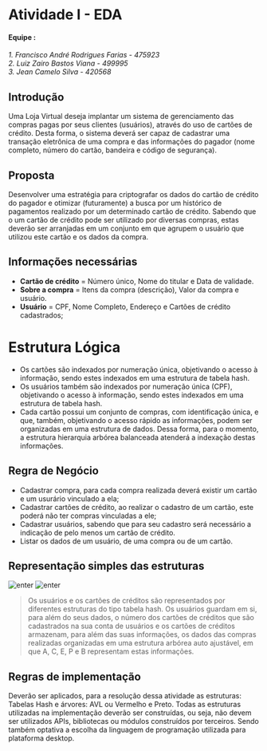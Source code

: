 # Atividade I - EDA
#### Equipe :
 _1. Francisco André Rodrigues Farias - 475923_ <br />
_2. Luiz Zairo Bastos Viana - 499995_ <br />
_3. Jean Camelo Silva - 420568_ <br />

## Introdução
Uma Loja Virtual deseja implantar um sistema de gerenciamento das compras pagas por seus clientes (usuários), através do uso de cartões de crédito. Desta forma, o sistema deverá ser capaz de cadastrar uma transação eletrônica de uma compra e das informações do pagador (nome completo, número do cartão, bandeira e código de segurança).



## Proposta 
Desenvolver uma estratégia para criptografar os dados do cartão de crédito do pagador e otimizar (futuramente) a busca por um histórico de pagamentos realizado por um determinado cartão de crédito. Sabendo que o um cartão de crédito pode ser utilizado por diversas compras, estas deverão ser arranjadas em um conjunto em que agrupem o usuário que utilizou este cartão e os dados da compra.

## Informações necessárias 

 - **Cartão de crédito** = Número único, Nome do titular e Data de validade.
 -  **Sobre a compra** = Itens da compra (descrição), Valor da compra e usuário.
 - **Usuário** = CPF, Nome Completo, Endereço e Cartões de crédito cadastrados;


# Estrutura Lógica  

- Os cartões são indexados por numeração única, objetivando o acesso à informação, sendo estes indexados em uma estrutura de tabela hash. 
- Os usuários também são indexados por numeração única (CPF), objetivando o acesso à informação, sendo estes indexados em uma estrutura de tabela hash. 
- Cada cartão possui um conjunto de compras, com identificação única, e que, também, objetivando o acesso rápido as informações, podem ser organizadas em uma estrutura de dados. Dessa forma, para o momento, a estrutura hierarquia arbórea balanceada atenderá a indexação destas informações.

## Regra de Negócio 

- Cadastrar compra, para cada compra realizada deverá existir um cartão e um usurário vinculado a ela; 
- Cadastrar cartões de crédito, ao realizar o cadastro de um cartão, este poderá não ter compras vinculadas a ele; 
 - Cadastrar usuários, sabendo que para seu cadastro será necessário a indicação de pelo menos um cartão de crédito. 
 - Listar os dados de um usuário, de uma compra ou de um cartão.

## Representação simples das estruturas

![enter](https://i.ibb.co/NZq9wgK/usuario.png)
![enter ](https://i.ibb.co/h9BzpjD/carato.png)
> Os usuários e os cartões de créditos são representados por diferentes estruturas do tipo tabela hash. Os usuários guardam em si, para além do seus dados, o número dos cartões de créditos que são cadastrados na sua conta de usuários e os cartões de créditos armazenam, para além das suas informações, os dados das compras realizadas organizadas em uma estrutura arbórea auto ajustável, em que A, C, E, P e B representam estas informações.
>
## Regras de implementação 
Deverão ser aplicados, para a resolução dessa atividade as estruturas: Tabelas Hash e árvores: AVL ou Vermelho e Preto. Todas as estruturas utilizadas na implementação deverão ser construídas, ou seja, não devem ser utilizados APIs, bibliotecas ou módulos construídos por terceiros. Sendo também optativa a escolha da linguagem de programação utilizada para plataforma desktop.






